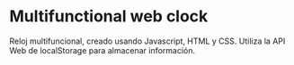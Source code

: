 # Multifunctional web clock
  Reloj multifuncional, creado usando Javascript, HTML y CSS. Utiliza la API Web de localStorage para almacenar información.
